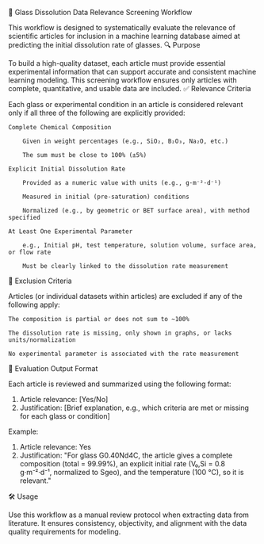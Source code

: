 🧪 Glass Dissolution Data Relevance Screening Workflow

This workflow is designed to systematically evaluate the relevance of scientific articles for inclusion in a machine learning database aimed at predicting the initial dissolution rate of glasses.
🔍 Purpose

To build a high-quality dataset, each article must provide essential experimental information that can support accurate and consistent machine learning modeling. This screening workflow ensures only articles with complete, quantitative, and usable data are included.
✅ Relevance Criteria

Each glass or experimental condition in an article is considered relevant only if all three of the following are explicitly provided:

    Complete Chemical Composition

        Given in weight percentages (e.g., SiO₂, B₂O₃, Na₂O, etc.)

        The sum must be close to 100% (±5%)

    Explicit Initial Dissolution Rate

        Provided as a numeric value with units (e.g., g·m⁻²·d⁻¹)

        Measured in initial (pre-saturation) conditions

        Normalized (e.g., by geometric or BET surface area), with method specified

    At Least One Experimental Parameter

        e.g., Initial pH, test temperature, solution volume, surface area, or flow rate

        Must be clearly linked to the dissolution rate measurement

🚫 Exclusion Criteria

Articles (or individual datasets within articles) are excluded if any of the following apply:

    The composition is partial or does not sum to ~100%

    The dissolution rate is missing, only shown in graphs, or lacks units/normalization

    No experimental parameter is associated with the rate measurement

📄 Evaluation Output Format

Each article is reviewed and summarized using the following format:

1. Article relevance: [Yes/No]  
2. Justification: [Brief explanation, e.g., which criteria are met or missing for each glass or condition]

Example:

1. Article relevance: Yes  
2. Justification: "For glass G0.40Nd4C, the article gives a complete composition (total = 99.99%), an explicit initial rate (V₀,Si = 0.8 g·m⁻²·d⁻¹, normalized to Sgeo), and the temperature (100 °C), so it is relevant."

🛠 Usage

Use this workflow as a manual review protocol when extracting data from literature. It ensures consistency, objectivity, and alignment with the data quality requirements for modeling.
